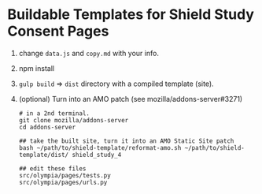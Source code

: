 # Buildable Templates for Shield Study Consent Pages


1.  change `data.js` and `copy.md` with your info.

2.  npm install

3.  `gulp build` => `dist` directory with a compiled template (site).

4.  (optional) Turn into an AMO patch (see mozilla/addons-server#3271)

    ```
    # in a 2nd terminal.
    git clone mozilla/addons-server
    cd addons-server

    ## take the built site, turn it into an AMO Static Site patch
    bash ~/path/to/shield-template/reformat-amo.sh ~/path/to/shield-template/dist/ shield_study_4

    ## edit these files
    src/olympia/pages/tests.py
    src/olympia/pages/urls.py
    ```





